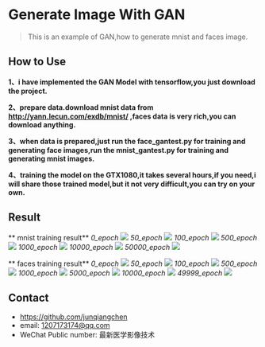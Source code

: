 # Generate Image With GAN
> This is an example of GAN,how to generate mnist and faces image.

## How to Use

**1、i have implemented the GAN Model with tensorflow,you just download the project.**

**2、prepare data.download mnist data from http://yann.lecun.com/exdb/mnist/ ,faces data is very rich,you can download anything.**

**3、when data is prepared,just run the face_gantest.py for training and generating face images,run the mnist_gantest.py for training and generating mnist images.**

**4、training the model on the GTX1080,it takes several hours,if you need,i will share those trained model,but it not very difficult,you can try on your own.**


## Result

** mnist training result**
*0_epoch*
![](mnistsample_0_epoch.png)
*50_epoch*
![](mnistsample_50_epoch.png)
*100_epoch*
![](mnistsample_100_epoch.png)
*500_epoch*
![](mnistsample_500_epoch.png)
*1000_epoch*
![](mnistsample_1000_epoch.png)
*10000_epoch*
![](mnistsample_10000_epoch.png)
*50000_epoch*
![](mnistsample_50000_epoch.png)

** faces training result**
*0_epoch*
![](sampleface_0_epoch.png)
*50_epoch*
![](sampleface_50_epoch.png)
*100_epoch*
![](sampleface_100_epoch.png)
*500_epoch*
![](sampleface_500_epoch.png)
*1000_epoch*
![](sampleface_1000_epoch.png)
*5000_epoch*
![](sampleface_5000_epoch.png)
*10000_epoch*
![](sampleface_10000_epoch.png)
*49999_epoch*
![](sampleface_49999_epoch.png)

## Contact
* https://github.com/junqiangchen
* email: 1207173174@qq.com
* WeChat Public number: 最新医学影像技术
